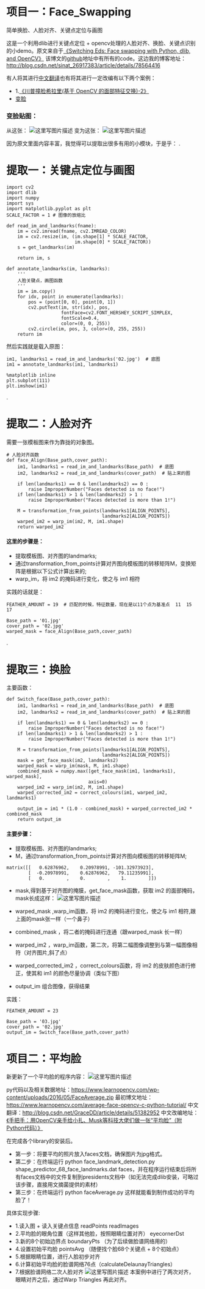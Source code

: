 # 项目一：Face_Swapping

简单换脸、人脸对齐、关键点定位与画图

这是一个利用dlib进行关键点定位 + opencv处理的人脸对齐、换脸、关键点识别的小demo。原文来自于[《Switching Eds: Face swapping with Python, dlib, and OpenCV》](https://matthewearl.github.io/2015/07/28/switching-eds-with-python/)
该博文的[github](https://github.com/matthewearl/faceswap/blob/master/faceswap.py)地址中有所有的code。这边我的博客地址：
http://blog.csdn.net/sinat_26917383/article/details/78564416

有人将其进行[中文翻译](http://python.jobbole.com/82546/)也有将其进行一定改编有以下两个案例：

 - 1.[《川普撞脸希拉里(基于 OpenCV 的面部特征交换)-2》](http://blog.csdn.net/oxuzhenyi/article/details/54982632)
 - [变脸](http://messcode.github.io/2016/04/17/switch-faces-using-python/)

### 变脸贴图：
从这张：
![这里写图片描述](http://7xrpb1.com1.z0.glb.clouddn.com/marked_img.jpg)
变为这张：
![这里写图片描述](http://7xrpb1.com1.z0.glb.clouddn.com/switched_face.jpg)

因为原文里面内容丰富，我觉得可以提取出很多有用的小模块，于是乎：
.

提取一：关键点定位与画图
============

```
import cv2
import dlib
import numpy
import sys
import matplotlib.pyplot as plt
SCALE_FACTOR = 1 # 图像的放缩比

def read_im_and_landmarks(fname):
    im = cv2.imread(fname, cv2.IMREAD_COLOR)
    im = cv2.resize(im, (im.shape[1] * SCALE_FACTOR,
                         im.shape[0] * SCALE_FACTOR))
    s = get_landmarks(im)

    return im, s

def annotate_landmarks(im, landmarks):
    '''
    人脸关键点，画图函数
    '''
    im = im.copy()
    for idx, point in enumerate(landmarks):
        pos = (point[0, 0], point[0, 1])
        cv2.putText(im, str(idx), pos,
                    fontFace=cv2.FONT_HERSHEY_SCRIPT_SIMPLEX,
                    fontScale=0.4,
                    color=(0, 0, 255))
        cv2.circle(im, pos, 3, color=(0, 255, 255))
    return im
```

然后实践就是载入原图：

```
im1, landmarks1 = read_im_and_landmarks('02.jpg')  # 底图
im1 = annotate_landmarks(im1, landmarks1)

%matplotlib inline
plt.subplot(111)
plt.imshow(im1)
```
.

提取二：人脸对齐
========

需要一张模板图来作为靠拢的对象图。

```
# 人脸对齐函数
def face_Align(Base_path,cover_path):
    im1, landmarks1 = read_im_and_landmarks(Base_path)  # 底图
    im2, landmarks2 = read_im_and_landmarks(cover_path)  # 贴上来的图
    
    if len(landmarks1) == 0 & len(landmarks2) == 0 :
        raise ImproperNumber("Faces detected is no face!")
    if len(landmarks1) > 1 & len(landmarks2) > 1 :
        raise ImproperNumber("Faces detected is more than 1!")
    
    M = transformation_from_points(landmarks1[ALIGN_POINTS],
                                   landmarks2[ALIGN_POINTS])
    warped_im2 = warp_im(im2, M, im1.shape)
    return warped_im2
```
#### 这里的步骤是：

 - 提取模板图、对齐图的landmarks; 
 - 通过transformation_from_points计算对齐图向模板图的转移矩阵M，变换矩阵是根据以下公式计算出来的;
 - warp_im，将 im2 的掩码进行变化，使之与 im1 相符

实践的话就是：

```
FEATHER_AMOUNT = 19  # 匹配的时候，特征数量，现在是以11个点为基准点  11  15  17 

Base_path = '01.jpg'
cover_path = '02.jpg'
warped_mask = face_Align(Base_path,cover_path)
```
.

提取三：换脸
======

主要函数：
```
def Switch_face(Base_path,cover_path):
    im1, landmarks1 = read_im_and_landmarks(Base_path)  # 底图
    im2, landmarks2 = read_im_and_landmarks(cover_path)  # 贴上来的图
    
    if len(landmarks1) == 0 & len(landmarks2) == 0 :
        raise ImproperNumber("Faces detected is no face!")
    if len(landmarks1) > 1 & len(landmarks2) > 1 :
        raise ImproperNumber("Faces detected is more than 1!")
    
    M = transformation_from_points(landmarks1[ALIGN_POINTS],
                                   landmarks2[ALIGN_POINTS])
    mask = get_face_mask(im2, landmarks2)
    warped_mask = warp_im(mask, M, im1.shape)
    combined_mask = numpy.max([get_face_mask(im1, landmarks1), warped_mask],
                              axis=0)
    warped_im2 = warp_im(im2, M, im1.shape)
    warped_corrected_im2 = correct_colours(im1, warped_im2, landmarks1)

    output_im = im1 * (1.0 - combined_mask) + warped_corrected_im2 * combined_mask
    return output_im
```
#### 主要步骤：
 - 提取模板图、对齐图的landmarks; 
 - M，通过transformation_from_points计算对齐图向模板图的转移矩阵M;
 

```
matrix([[   0.62876962,    0.20978991, -101.32973923],
        [  -0.20978991,    0.62876962,   79.11235991],
        [   0.        ,    0.        ,    1.        ]])
```

 - mask,得到基于对齐图的掩膜，get_face_mask函数，获取 im2 的面部掩码，mask长成这样：
 ![这里写图片描述](https://matthewearl.github.io/assets/switching-eds/mask.png)
 - warped_mask ,warp_im函数，将 im2 的掩码进行变化，使之与 im1 相符,跟上面的mask张一样（一个鼻子）
 - combined_mask ，将二者的掩码进行连通（跟warped_mask 长一样）
 - warped_im2 ，warp_im函数，第二次，将第二幅图像调整到与第一幅图像相符（对齐图片,斜了点）
 - warped_corrected_im2 ，correct_colours函数，将 im2 的皮肤颜色进行修正，使其和 im1 的颜色尽量协调（类似下图）

 - output_im  组合图像，获得结果

实践：

```
FEATHER_AMOUNT = 23

Base_path = '03.jpg'
cover_path = '02.jpg'
output_im = Switch_face(Base_path,cover_path)
```


# 项目二：平均脸
新更新了一个平均脸的程序内容：
![这里写图片描述](https://www.learnopencv.com/wp-content/uploads/2016/05/average_best_actress-300x300.jpg)

py代码以及相关数据地址：https://www.learnopencv.com/wp-content/uploads/2016/05/FaceAverage.zip
最初博文地址：https://www.learnopencv.com/average-face-opencv-c-python-tutorial/ 
中文翻译：http://blog.csdn.net/GraceDD/article/details/51382952
中文改编地址：[《手把手：用OpenCV亲手给小扎、Musk等科技大佬们做一张“平均脸”（附Python代码）》](https://mp.weixin.qq.com/s?__biz=MjM5MTQzNzU2NA==&mid=2651654758&idx=1&sn=b60e2da0b4e9cffed660f44bd624eb9e&chksm=bd4c2df58a3ba4e32f938df33cdc780bd7041087c6f3b82cf059c036a50c12e97067a8d12815&mpshare=1&scene=1&srcid=1123eFDjNTtDFdq4GS8M2e8d#rd)

在完成各个library的安装后。 

 - 第一步：将要平均的照片放入faces文档，确保图片为jpg格式。
 - 第二步：在终端运行 python face_landmark_detection.py
   shape_predictor_68_face_landmarks.dat
   faces，并在程序运行结束后将所有faces文档中的文件复制到presidents文档中（如无法完成dlib安装，可略过该步骤，直接用文摘菌提供的素材）
 - 第三步：在终端运行 python faceAverage.py 这样就能看到制作成功的平均脸了！

具体实现步骤:

 - 1.读入图 + 读入关键点信息  readPoints  readImages
 - 2.平均脸的眼角位置（这样其他脸，按照眼睛位置对齐）  eyecornerDst
 - 3.新的8个初始边界点 boundaryPts （为了后续做脸谱网络用的）
 - 4.设置初始平均脸 pointsAvg （随便找个脸68个关键点 + 8个初始点）
 - 5.根据眼睛位置，进行人脸初步对齐
 - 6.计算初始平均脸的脸谱网络76点（calculateDelaunayTriangles）
 - 7.根据脸谱网络二次人脸对齐
![这里写图片描述](https://www.learnopencv.com/wp-content/uploads/2016/05/image-warping-based-on-delaunay-triangulation-768x256.jpg)
本案例中进行了两次对齐，眼睛对齐之后，通过Warp Triangles 再此对齐。
